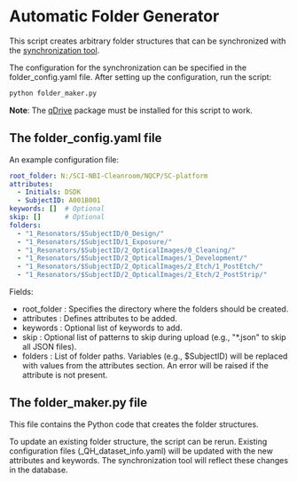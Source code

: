 Automatic Folder Generator
==========================

This script creates arbitrary folder structures that can be synchronized with the [synchronization tool](https://docs.dataqruiser.com/setting_up_synchronisation.html#setting-up-a-synchronization-for-a-filebase-source).

The configuration for the synchronization can be specified in the folder_config.yaml file. After setting up the configuration, run the script:

```bash
python folder_maker.py
```

**Note**: The [qDrive](https://docs.dataqruiser.com/installation.html) package must be installed for this script to work.


The folder_config.yaml file 
---------------------------

An example configuration file:

```yaml
root_folder: N:/SCI-NBI-Cleanroom/NQCP/SC-platform
attributes:
  - Initials: DSDK
  - SubjectID: A001B001
keywords: []  # Optional
skip: []      # Optional
folders:
  - "1_Resonators/$SubjectID/0_Design/"
  - "1_Resonators/$SubjectID/1_Exposure/"
  - "1_Resonators/$SubjectID/2_OpticalImages/0_Cleaning/"
  - "1_Resonators/$SubjectID/2_OpticalImages/1_Development/"
  - "1_Resonators/$SubjectID/2_OpticalImages/2_Etch/1_PostEtch/"
  - "1_Resonators/$SubjectID/2_OpticalImages/2_Etch/2_PostStrip/"
```

Fields:

- root_folder : Specifies the directory where the folders should be created.
- attributes : Defines attributes to be added.
- keywords : Optional list of keywords to add.
- skip : Optional list of patterns to skip during upload (e.g., "*.json" to skip all JSON files).
- folders : List of folder paths. Variables (e.g., $SubjectID) will be replaced with values from the attributes section. An error will be raised if the attribute is not present.

The folder_maker.py file
------------------------

This file contains the Python code that creates the folder structures.

To update an existing folder structure, the script can be rerun. Existing configuration files (_QH_dataset_info.yaml) will be updated with the new attributes and keywords. The synchronization tool will reflect these changes in the database.